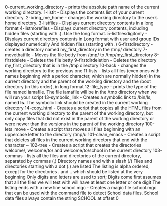0-current_working_directory - prints the absolute path name of the current working directory.
1-listit - Displays the contents list of your current directory.
2-bring_me_home -  changes the working directory to the user’s home directory.
3-listfiles - Displays current directory contents in a long format
4-listmorefiles - Displays current directory contents, including hidden files (starting with .). Use the long format.
5-listfilesdigitonly - Displays current directory contents in
Long format
with user and group IDs displayed numerically
And hidden files (starting with .)
6-firstdirectory -  creates a directory named my_first_directory in the /tmp/ directory
7-movethatfile - Moves the file betty from /tmp/ to /tmp/my_first_directory
8-firstdelete - Deletes the file betty
9-firstdirdeletion - Deletes the directory my_first_directory that is in the /tmp directory
10-back - changes the working directory to the previous one
11-lists -  lists all files (even ones with names beginning with a period character, which are normally hidden) in the current directory and the parent of the working directory and the /boot directory (in this order), in long format
12-file_type - prints the type of the file named iamafile. The file iamafile will be in the /tmp directory when we will run your script
13-symbolic_link - Creates a symbolic link to /bin/ls, named __ls__. The symbolic link should be created in the current working directory
14-copy_html - Creates a script that copies all the HTML files from the current working directory to the parent of the working directory, but only copy files that did not exist in the parent of the working directory or were newer than the versions in the parent of the working directory
100-lets_move - Creates a script that moves all files beginning with an uppercase letter to the directory /tmp/u
101-clean_emacs - Creates a script that deletes all files in the current working directory that end with the character ~
102-tree - Creates a script that creates the directories welcome/, welcome/to/ and welcome/to/school in the current directory
103-commas -  lists all the files and directories of the current directory, separated by commas (,)
Directory names end with a slash (/)
Files and directories starting with a dot (.) are listed
The listing is alpha ordered, except for the directories . and .. which should be listed at the very beginning
Only digits and letters are used to sort; Digits come first
assumes that all the files we will test with will have at least one letter or one digit
The listing ends with a new line
school.mgc - Creates a magic file school.mgc that can be used with the command file to detect School data files. School data files always contain the string SCHOOL at offset 0

